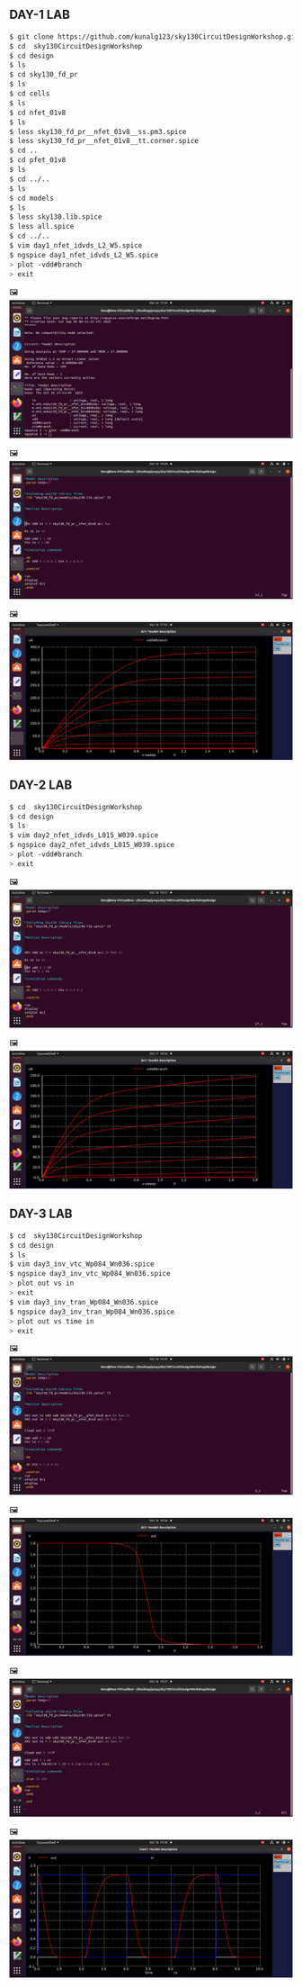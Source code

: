 ## DAY-1 LAB
```bash
$ git clone https://github.com/kunalg123/sky130CircuitDesignWorkshop.git
$ cd  sky130CircuitDesignWorkshop
$ cd design
$ ls
$ cd sky130_fd_pr
$ ls 
$ cd cells
$ ls 
$ cd nfet_01v8
$ ls
$ less sky130_fd_pr__nfet_01v8__ss.pm3.spice
$ less sky130_fd_pr__nfet_01v8__tt.corner.spice
$ cd ..
$ cd pfet_01v8
$ ls
$ cd ../..
$ ls
$ cd models
$ ls
$ less sky130.lib.spice 
$ less all.spice
$ cd ../..
$ vim day1_nfet_idvds_L2_W5.spice
$ ngspice day1_nfet_idvds_L2_W5.spice
> plot -vdd#branch
> exit
```
🖼️
![ngspice](https://github.com/khajamufaqqamuddin-pixel/KMU-From-RTL-to-Reality/blob/main/Week-4/Lab/ngspice.jpeg)


🖼️
![vim day1](https://github.com/khajamufaqqamuddin-pixel/KMU-From-RTL-to-Reality/blob/main/Week-4/Lab/vim%20day1.png)


🖼️
![day1 nfet idvds op](https://github.com/khajamufaqqamuddin-pixel/KMU-From-RTL-to-Reality/blob/main/Week-4/Lab/day1%20nfet%20idvds%20op.jpeg)






## DAY-2 LAB
```bash
$ cd  sky130CircuitDesignWorkshop
$ cd design
$ ls
$ vim day2_nfet_idvds_L015_W039.spice
$ ngspice day2_nfet_idvds_L015_W039.spice
> plot -vdd#branch
> exit
```
🖼️
![vim day2](https://github.com/khajamufaqqamuddin-pixel/KMU-From-RTL-to-Reality/blob/main/Week-4/Lab/vim%20day2.png)



🖼️
![day2 nfet idvds](https://github.com/khajamufaqqamuddin-pixel/KMU-From-RTL-to-Reality/blob/main/Week-4/Lab/day2%20nfet%20idvds.jpeg)








## DAY-3 LAB
```bash
$ cd  sky130CircuitDesignWorkshop
$ cd design
$ ls
$ vim day3_inv_vtc_Wp084_Wn036.spice
$ ngspice day3_inv_vtc_Wp084_Wn036.spice
> plot out vs in
> exit	
$ vim day3_inv_tran_Wp084_Wn036.spice 
$ ngspice day3_inv_tran_Wp084_Wn036.spice 
> plot out vs time in
> exit
```

🖼️
![vim day3](https://github.com/khajamufaqqamuddin-pixel/KMU-From-RTL-to-Reality/blob/main/Week-4/Lab/vim%20day3.png)



🖼️
![day3 inv vtc](https://github.com/khajamufaqqamuddin-pixel/KMU-From-RTL-to-Reality/blob/main/Week-4/Lab/day3%20inv%20vtc.jpeg)



🖼️
![vim day3 tran](https://github.com/khajamufaqqamuddin-pixel/KMU-From-RTL-to-Reality/blob/main/Week-4/Lab/vim%20day3%20tran.png)




🖼️
![day3 inv tran](https://github.com/khajamufaqqamuddin-pixel/KMU-From-RTL-to-Reality/blob/main/Week-4/Lab/day3%20inv%20tran.jpeg)
